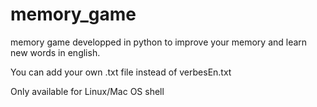 # memory_game
memory game developped in python to improve your memory and learn new words in english.

You can add your own .txt file instead of verbesEn.txt

Only available for Linux/Mac OS shell
